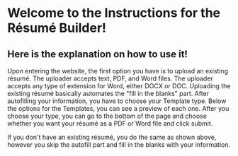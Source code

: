 # Welcome to the Instructions for the Résumé Builder!
## Here is the explanation on how to use it!

Upon entering the website, the first option you have is to upload an existing résumé. The uploader accepts text, PDF, and Word files. The uploader accepts any type of extension for Word, either DOCX or DOC. Uploading the existing résumé basically automates the "fill in the blanks" part. After autofilling your information, you have to choose your Template type. Below the options for the Templates, you can see a preview of each one. After you choose your type, you can go to the bottom of the page and choose whether you want your résumé as a PDF or Word file and click submit.

If you don't have an existing résumé, you do the same as shown above, however you skip the autofill part and fill in the blanks with your information.